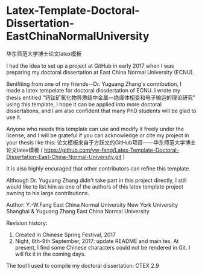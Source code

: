 # Latex-Template-Doctoral-Dissertation-EastChinaNormalUniversity
华东师范大学博士论文latex模板

I had the idea to set up a project at GitHub in early 2017 when I was preparing
my doctoral dissertation at East China Normal University (ECNU). 

Benifiting from one of my friends--Dr. Yuguang Zhang's contribution, I made a
latex tempelate for doctoral dissdertation of ECNU. I wrote my thesis entitled
"钙钛矿氧化物异质结中金属—绝缘体相变和电子输运的理论研究" using this template,
I hope it can be applied into more doctoral dissertations, and I am also
confident that many PhD students will be glad to use it.

Anyone who needs this template can use and modify it freely under the license, 
and I will be grateful if you can acknowledge or cite my project in your thesis
like this:
论文模板来自于方跃文的GitHub项目——华东师范大学博士论文latex模板 (
https://github.com/yw-fang/Latex-Template-Doctoral-Dissertation-East-China-Normal-University.git
)


It is also highly encuraged that other contributors can refine this template.


Although Dr. Yuguang Zhang didn't take part in this project directly, I still would
like to list him as one of the authors of this latex template project owning to his large contributions.


Author:
Y.-W.Fang
East China Normal University 
New York University Shanghai
&
Yuguang Zhang
East China Normal University 


Revision history:
1. Created in Chinese Spring Festival, 2017
2. Night, 6th-9th September, 2017: update README and main tex. At present, I find some Chinese characters could
not be rendered in Git. I will fix it in the coming days.

The tool I used to compile my doctoral dissertation:
CTEX 2.9
